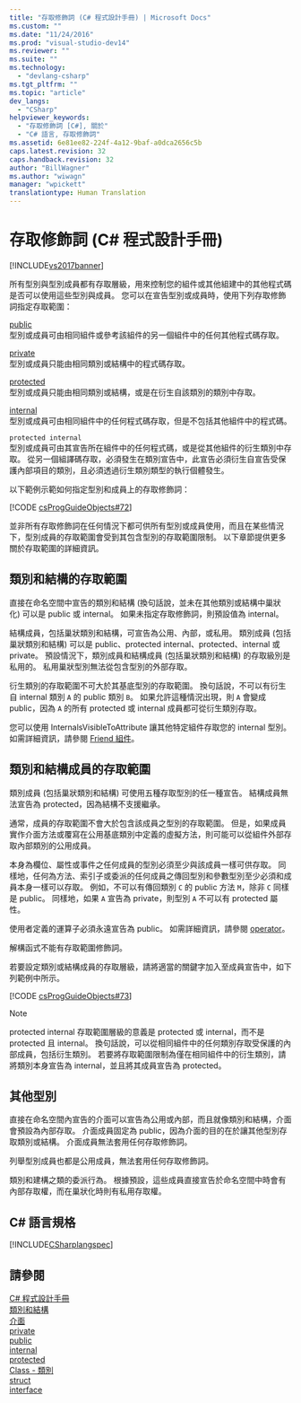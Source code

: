 ```yaml
---
title: "存取修飾詞 (C# 程式設計手冊) | Microsoft Docs"
ms.custom: ""
ms.date: "11/24/2016"
ms.prod: "visual-studio-dev14"
ms.reviewer: ""
ms.suite: ""
ms.technology: 
  - "devlang-csharp"
ms.tgt_pltfrm: ""
ms.topic: "article"
dev_langs: 
  - "CSharp"
helpviewer_keywords: 
  - "存取修飾詞 [C#], 關於"
  - "C# 語言, 存取修飾詞"
ms.assetid: 6e81ee82-224f-4a12-9baf-a0dca2656c5b
caps.latest.revision: 32
caps.handback.revision: 32
author: "BillWagner"
ms.author: "wiwagn"
manager: "wpickett"
translationtype: Human Translation
---
```

# 存取修飾詞 (C# 程式設計手冊)
[!INCLUDE[vs2017banner](../../../csharp/includes/vs2017banner.md)]

所有型別與型別成員都有存取層級，用來控制您的組件或其他組建中的其他程式碼是否可以使用這些型別與成員。  您可以在宣告型別或成員時，使用下列存取修飾詞指定存取範圍：  
  
 [public](../../../csharp/language-reference/keywords/public.md)  
 型別或成員可由相同組件或參考該組件的另一個組件中的任何其他程式碼存取。  
  
 [private](../../../csharp/language-reference/keywords/private.md)  
 型別或成員只能由相同類別或結構中的程式碼存取。  
  
 [protected](../../../csharp/language-reference/keywords/protected.md)  
 型別或成員只能由相同類別或結構，或是在衍生自該類別的類別中存取。  
  
 [internal](../../../csharp/language-reference/keywords/internal.md)  
 型別或成員可由相同組件中的任何程式碼存取，但是不包括其他組件中的程式碼。  
  
 `protected internal`  
 型別或成員可由其宣告所在組件中的任何程式碼，或是從其他組件的衍生類別中存取。  從另一個組譯碼存取，必須發生在類別宣告中，此宣告必須衍生自宣告受保護內部項目的類別，且必須透過衍生類別類型的執行個體發生。  
  
 以下範例示範如何指定型別和成員上的存取修飾詞：  
  
 [!CODE [csProgGuideObjects#72](../CodeSnippet/VS_Snippets_VBCSharp/csProgGuideObjects#72)]  
  
 並非所有存取修飾詞在任何情況下都可供所有型別或成員使用，而且在某些情況下，型別成員的存取範圍會受到其包含型別的存取範圍限制。  以下章節提供更多關於存取範圍的詳細資訊。  
  
## 類別和結構的存取範圍  
 直接在命名空間中宣告的類別和結構 \(換句話說，並未在其他類別或結構中巢狀化\) 可以是 public 或 internal。  如果未指定存取修飾詞，則預設值為 internal。  
  
 結構成員，包括巢狀類別和結構，可宣告為公用、內部，或私用。  類別成員 \(包括巢狀類別和結構\) 可以是 public、protected internal、protected、internal 或 private。  預設情況下，類別成員和結構成員 \(包括巢狀類別和結構\) 的存取級別是私用的。  私用巢狀型別無法從包含型別的外部存取。  
  
 衍生類別的存取範圍不可大於其基底型別的存取範圍。  換句話說，不可以有衍生自 internal 類別 `A` 的 public 類別 `B`。  如果允許這種情況出現，則 `A` 會變成 public，因為 `A` 的所有 protected 或 internal 成員都可從衍生類別存取。  
  
 您可以使用 InternalsVisibleToAttribute 讓其他特定組件存取您的 internal 型別。  如需詳細資訊，請參閱 [Friend 組件](../Topic/Friend%20Assemblies%20\(C%23%20and%20Visual%20Basic\).md)。  
  
## 類別和結構成員的存取範圍  
 類別成員 \(包括巢狀類別和結構\) 可使用五種存取型別的任一種宣告。  結構成員無法宣告為 protected，因為結構不支援繼承。  
  
 通常，成員的存取範圍不會大於包含該成員之型別的存取範圍。  但是，如果成員實作介面方法或覆寫在公用基底類別中定義的虛擬方法，則可能可以從組件外部存取內部類別的公用成員。  
  
 本身為欄位、屬性或事件之任何成員的型別必須至少與該成員一樣可供存取。  同樣地，任何為方法、索引子或委派的任何成員之傳回型別和參數型別至少必須和成員本身一樣可以存取。  例如，不可以有傳回類別 `C` 的 public 方法 `M`，除非 `C` 同樣是 public。  同樣地，如果 `A` 宣告為 private，則型別 `A` 不可以有 protected 屬性。  
  
 使用者定義的運算子必須永遠宣告為 public。  如需詳細資訊，請參閱 [operator](../../../csharp/language-reference/keywords/operator.md)。  
  
 解構函式不能有存取範圍修飾詞。  
  
 若要設定類別或結構成員的存取層級，請將適當的關鍵字加入至成員宣告中，如下列範例中所示。  
  
 [!CODE [csProgGuideObjects#73](../CodeSnippet/VS_Snippets_VBCSharp/csProgGuideObjects#73)]  
  
> [!NOTE]
>  protected internal 存取範圍層級的意義是 protected 或 internal，而不是 protected 且 internal。  換句話說，可以從相同組件中的任何類別存取受保護的內部成員，包括衍生類別。  若要將存取範圍限制為僅在相同組件中的衍生類別，請將類別本身宣告為 internal，並且將其成員宣告為 protected。  
  
## 其他型別  
 直接在命名空間內宣告的介面可以宣告為公用或內部，而且就像類別和結構，介面會預設為內部存取。  介面成員固定為 public，因為介面的目的在於讓其他型別存取類別或結構。  介面成員無法套用任何存取修飾詞。  
  
 列舉型別成員也都是公用成員，無法套用任何存取修飾詞。  
  
 類別和建構之類的委派行為。  根據預設，這些成員直接宣告於命名空間中時會有內部存取權，而在巢狀化時則有私用存取權。  
  
## C\# 語言規格  
 [!INCLUDE[CSharplangspec](../../../csharp/language-reference/keywords/includes/csharplangspec_md.md)]  
  
## 請參閱  
 [C\# 程式設計手冊](../../../csharp/programming-guide/index.md)   
 [類別和結構](../../../csharp/programming-guide/classes-and-structs/index.md)   
 [介面](../../../csharp/programming-guide/interfaces/index.md)   
 [private](../../../csharp/language-reference/keywords/private.md)   
 [public](../../../csharp/language-reference/keywords/public.md)   
 [internal](../../../csharp/language-reference/keywords/internal.md)   
 [protected](../../../csharp/language-reference/keywords/protected.md)   
 [Class \- 類別](../../../csharp/language-reference/keywords/class.md)   
 [struct](../../../csharp/language-reference/keywords/struct.md)   
 [interface](../../../csharp/language-reference/keywords/interface.md)
